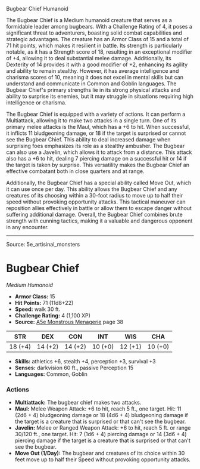 <MonsterName/>Bugbear Chief</MonsterName>
<CreatureType/>Humanoid</CreatureType>

<summary>The Bugbear Chief is a Medium humanoid creature that serves as a formidable leader among bugbears. With a Challenge Rating of 4, it poses a significant threat to adventurers, boasting solid combat capabilities and strategic advantages. The creature has an Armor Class of 15 and a total of 71 hit points, which makes it resilient in battle. Its strength is particularly notable, as it has a Strength score of 18, resulting in an exceptional modifier of +4, allowing it to deal substantial melee damage. Additionally, its Dexterity of 14 provides it with a good modifier of +2, enhancing its agility and ability to remain stealthy. However, it has average intelligence and charisma scores of 10, meaning it does not excel in mental skills but can understand and communicate in Common and Goblin languages. The Bugbear Chief's primary strengths lie in its strong physical attacks and ability to surprise its enemies, but it may struggle in situations requiring high intelligence or charisma.</summary>

<detail>

The Bugbear Chief is equipped with a variety of actions. It can perform a Multiattack, allowing it to make two attacks in a single turn. One of its primary melee attacks is the Maul, which has a +6 to hit. When successful, it inflicts 11 bludgeoning damage, or 18 if the target is surprised or cannot see the Bugbear Chief. This ability to deal increased damage when surprising foes emphasizes its role as a stealthy ambusher. The Bugbear can also use a Javelin, which allows it to attack from a distance. This attack also has a +6 to hit, dealing 7 piercing damage on a successful hit or 14 if the target is taken by surprise. This versatility makes the Bugbear Chief an effective combatant both in close quarters and at range.

Additionally, the Bugbear Chief has a special ability called Move Out, which it can use once per day. This ability allows the Bugbear Chief and any creatures of its choosing within a 30-foot radius to move up to half their speed without provoking opportunity attacks. This tactical maneuver can reposition allies effectively in battle or allow them to escape danger without suffering additional damage. Overall, the Bugbear Chief combines brute strength with cunning tactics, making it a valuable and dangerous opponent in any encounter.</detail>



---

Source: 5e_artisinal_monsters

# Bugbear Chief

*Medium* *Humanoid*

- **Armor Class:** 15
- **Hit Points:** 71 (11d8+22)
- **Speed:** walk 30 ft.
- **Challenge Rating:** 4 (1,100 XP)
- **Source:** [A5e Monstrous Menagerie](https://enpublishingrpg.com/products/level-up-monstrous-menagerie-a5e) page 38

| STR | DEX | CON | INT | WIS | CHA |
| --- | --- | --- | --- | --- | --- |
| 18 (+4) | 14 (+2) | 14 (+2) | 10 (+0) | 12 (+1) | 10 (+0) |

- **Skills:** athletics +6, stealth +4, perception +3, survival +3
- **Senses:** darkvision 60 ft., passive Perception 15
- **Languages:** Common, Goblin

### Actions

- **Multiattack:** The bugbear chief makes two attacks.
- **Maul:** Melee Weapon Attack: +6 to hit, reach 5 ft., one target. Hit: 11 (2d6 + 4) bludgeoning damage  or 18 (4d6 + 4) bludgeoning damage if the target is a creature that is surprised or that can't see the bugbear.
- **Javelin:** Melee or Ranged Weapon Attack: +6 to hit, reach 5 ft. or range 30/120 ft., one target. Hit: 7 (1d6 + 4) piercing damage  or 14 (3d6 + 4) piercing damage if the target is a creature that is surprised or that can't see the bugbear.
- **Move Out (1/Day):** The bugbear and creatures of its choice within 30 feet move up to half their Speed without provoking opportunity attacks.




